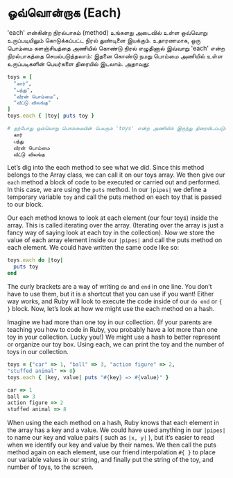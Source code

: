 ஓவ்வொன்றாக (Each)
==

'each' என்கின்ற நிரல்பாகம் (method) உங்களது அடைவில் உள்ள ஒவ்வொறு உருப்படியிலும் கொடுக்கப்பட்ட நிரல் துண்டினை இயக்கும். உதாரணமாக, ஒரு பொம்மை களஞ்சியத்தை அணியில் கொண்டு நிரல் எழுதினால் இவ்வாறு 'each' என்ற நிரல்பாகத்தை செயல்படுத்தலாம்: இதனை கொண்டு நமது பொம்மை அணியில் உள்ள உருப்படிகளின் பெயர்களை திரையில் இடலாம். அதாவது:

```ruby
toys = [
  "கார்",
  "பந்து",
  "வீரன் பொம்மை",
  "வீட்டு விலங்கு"
]
toys.each { |toy| puts toy }

# தற்போது ஒவ்வொறு பொம்மையின் பெயரும் 'toys' என்ற அணியில் இருந்து திரையிடப்படும்:
  கார்
  பந்து
  வீரன் பொம்மை
  வீட்டு விலங்கு
```

Let’s dig into the each method to see what we did. Since this method belongs to the Array class, we can call it on our toys array. We then give our `each` method a block of code to be executed or carried out and performed. In this case, we are using the `puts` method. In our `|pipes|` we define a temporary variable `toy` and call the puts method on each toy that is passed to our block.

Our each method knows to look at each element (our four toys) inside the array. This is called iterating over the array. (Iterating over the array is just a fancy way of saying look at each toy in the collection). Now we store the value of each array element inside our `|pipes|` and call the puts method on each element. We could have written the same code like so:

```ruby
toys.each do |toy|
  puts toy
end
```

The curly brackets are a way of writing `do` and `end` in one line. You don’t have to use them, but it is a shortcut that you can use if you want! Either way works, and Ruby will look to execute the code inside of our `do end` or `{ }` block. Now, let’s look at how we might use the each method on a hash.

Imagine we had more than one toy in our collection. (If your parents are teaching you how to code in Ruby, you probably have a lot more than one toy in your collection. Lucky you!) We might use a hash to better represent or organize our toy box. Using each, we can print the toy and the number of toys in our collection.

```ruby
toys = {"car" => 1, "ball" => 3, "action figure" => 2,
"stuffed animal" => 8}
toys.each { |key, value| puts "#{key} => #{value}" }

car => 1
ball => 3
action figure => 2
stuffed animal => 8
```

When using the each method on a hash, Ruby knows that each element in the array has a key and a value. We could have used anything in our `|pipes|` to name our key and value pairs ( such as `|x, y|` ), but it’s easier to read when we identify our key and value by their names. We then call the puts method again on each element, use our friend interpolation `#{ }` to place our variable values in our string, and finally put the string of the toy, and number of toys, to the screen.

<div style="height:30px;"></div>

